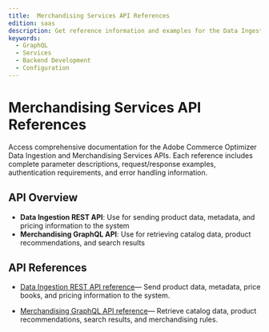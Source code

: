 ```yaml
---
title:  Merchandising Services API References
edition: saas
description: Get reference information and examples for the Data Ingestion REST API and the Merchandising GraphQL API for use with Adobe Commerce Optimizer.
keywords:
  - GraphQL
  - Services
  - Backend Development
  - Configuration
---
```


# Merchandising Services API References

Access comprehensive documentation for the Adobe Commerce Optimizer Data Ingestion and Merchandising Services APIs. Each reference includes complete parameter descriptions, request/response examples, authentication requirements, and error handling information.

## API Overview

* **Data Ingestion REST API**: Use for sending product data, metadata, and pricing information to the system
* **Merchandising GraphQL API**: Use for retrieving catalog data, product recommendations, and search results

## API References

* [Data Ingestion REST API reference](/src/pages/optimizer/reference/rest/data-ingestion-api.md)—
  Send product data, metadata, price books, and pricing information to the system.

* [Merchandising GraphQL API reference](/src/pages/optimizer/reference/graphql/merchandising-api.md)—
  Retrieve catalog data, product recommendations, search results, and merchandising rules.
